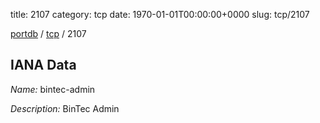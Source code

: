 title: 2107
category: tcp
date: 1970-01-01T00:00:00+0000
slug: tcp/2107

[portdb](/) / [tcp](/category/tcp.html) / 2107


## IANA Data

_Name:_ bintec-admin

_Description:_ BinTec Admin


